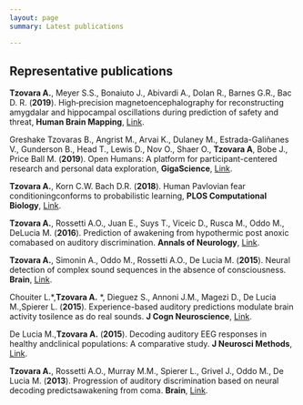 ```yaml
---
layout: page
summary: Latest publications

---
```


## Representative publications

**Tzovara A.**, Meyer S.S., Bonaiuto J., Abivardi A., Dolan R., Barnes G.R., Bac D. R. (**2019**). High‐precision magnetoencephalography for reconstructing amygdalar and hippocampal oscillations during prediction of safety and threat, **Human Brain Mapping**, [Link](https://onlinelibrary.wiley.com/doi/full/10.1002/hbm.24689).

Greshake Tzovaras B., Angrist M., Arvai K., Dulaney M., Estrada-Galiñanes V., Gunderson B., Head T., Lewis D., Nov O., Shaer O., **Tzovara A**, Bobe J., Price Ball M. (**2019**). Open Humans: A platform for participant-centered research and personal data exploration, **GigaScience**, [Link](https://academic.oup.com/gigascience/article/8/6/giz076/5523201).

**Tzovara A.**, Korn C.W. Bach D.R. (**2018**). Human Pavlovian fear conditioningconforms to probabilistic learning, **PLOS Computational Biology**, [Link](https://journals.plos.org/ploscompbiol/article?id=10.1371/journal.pcbi.1006243).

**Tzovara A.**, Rossetti A.O., Juan E., Suys T., Viceic D., Rusca M., Oddo M., DeLucia M. (**2016**). Prediction of awakening from hypothermic post anoxic comabased on auditory discrimination. **Annals of Neurology**, [Link](https://onlinelibrary.wiley.com/doi/full/10.1002/ana.24622).

**Tzovara A.**, Simonin A., Oddo M., Rossetti A.O., De Lucia M. (**2015**). Neural detection of complex sound sequences in the absence of consciousness. **Brain**, [Link](https://academic.oup.com/brain/article-lookup/doi/10.1093/brain/awv041).

Chouiter L.*,**Tzovara A.** *, Dieguez S., Annoni J.M., Magezi D., De Lucia M.,Spierer L. (**2015**). Experience-based auditory predictions modulate brain activity tosilence as do real sounds. **J Cogn Neuroscience**, [Link](https://www.mitpressjournals.org/doi/full/10.1162/jocn_a_00835).

De Lucia M.,**Tzovara A.** (**2015**). Decoding auditory EEG responses in healthy andclinical populations: A comparative study. **J Neurosci Methods**, [Link](https://www.sciencedirect.com/science/article/pii/S0165027014003872?via%3Dihub).

**Tzovara A.**, Rossetti A.O., Murray M.M., Spierer L., Grivel J., Oddo M., De Lucia M. (**2013**). Progression of auditory discrimination based on neural decoding predictsawakening from coma. **Brain**, [Link](https://academic.oup.com/brain/article/136/1/81/430538).
